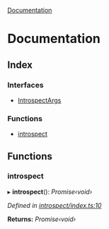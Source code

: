 [Documentation](README.md)

# Documentation

## Index

### Interfaces

* [IntrospectArgs](interfaces/introspectargs.md)

### Functions

* [introspect](README.md#introspect)

## Functions

###  introspect

▸ **introspect**(): *Promise‹void›*

*Defined in [introspect/index.ts:10](https://github.com/badbatch/graphql-box/blob/4b3e24f/packages/cli/src/introspect/index.ts#L10)*

**Returns:** *Promise‹void›*
